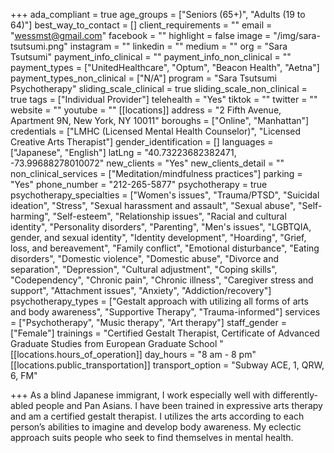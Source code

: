 +++
ada_compliant = true
age_groups = ["Seniors (65+)", "Adults (19 to 64)"]
best_way_to_contact = []
client_requirements = ""
email = "wessmst@gmail.com"
facebook = ""
highlight = false
image = "/img/sara-tsutsumi.png"
instagram = ""
linkedin = ""
medium = ""
org = "Sara Tsutsumi"
payment_info_clinical = ""
payment_info_non_clinical = ""
payment_types = ["UnitedHealthcare", "Optum", "Beacon Health", "Aetna"]
payment_types_non_clinical = ["N/A"]
program = "Sara Tsutsumi Psychotherapy"
sliding_scale_clinical = true
sliding_scale_non_clinical = true
tags = ["Individual Provider"]
telehealth = "Yes"
tiktok = ""
twitter = ""
website = ""
youtube = ""
[[locations]]
address = "2 Fifth Avenue, Apartment 9N, New York, NY 10011"
boroughs = ["Online", "Manhattan"]
credentials = ["LMHC (Licensed Mental Health Counselor)", "Licensed Creative Arts Therapist"]
gender_identification = []
languages = ["Japanese", "English"]
latLng = "40.73223682382471, -73.99688278010072"
new_clients = "Yes"
new_clients_detail = ""
non_clinical_services = ["Meditation/mindfulness practices"]
parking = "Yes"
phone_number = "212-265-5877"
psychotherapy = true
psychotherapy_specialties = ["Women's issues", "Trauma/PTSD", "Suicidal ideation", "Stress", "Sexual harassment and assault", "Sexual abuse", "Self-harming", "Self-esteem", "Relationship issues", "Racial and cultural identity", "Personality disorders", "Parenting", "Men's issues", "LGBTQIA, gender, and sexual identity", "Identity development", "Hoarding", "Grief, loss, and bereavement", "Family conflict", "Emotional disturbance", "Eating disorders", "Domestic violence", "Domestic abuse", "Divorce and separation", "Depression", "Cultural adjustment", "Coping skills", "Codependency", "Chronic pain", "Chronic illness", "Caregiver stress and support", "Attachment issues", "Anxiety", "Addiction/recovery"]
psychotherapy_types = ["Gestalt approach with utilizing all forms of arts and body awareness", "Supportive Therapy", "Trauma-informed"]
services = ["Psychotherapy", "Music therapy", "Art therapy"]
staff_gender = ["Female"]
trainings = "Certified Gestalt Therapist, Certificate of Advanced Graduate Studies from European Graduate School "
[[locations.hours_of_operation]]
day_hours = "8 am - 8 pm"
[[locations.public_transportation]]
transport_option = "Subway ACE, 1, QRW, 6, FM"

+++
As a blind Japanese immigrant, I work especially well with differently-abled people and Pan Asians. I have been trained in expressive arts therapy and am a certified gestalt therapist. I utilizes the arts according to each person’s abilities to imagine and develop body awareness. My eclectic approach suits people who seek to find themselves in mental health.